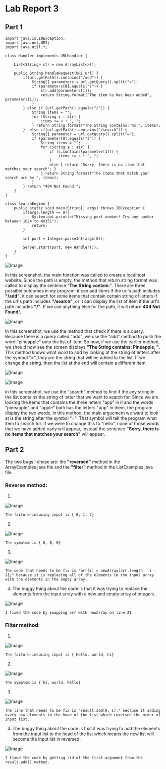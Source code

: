 # Lab Report 3

## **Part 1**

```
import java.io.IOException;
import java.net.URI;
import java.util.*;

class Handler implements URLHandler {

    List<String> str = new ArrayList<>();

    public String handleRequest(URI url) {
        if(url.getPath().contains("/add")) {
            String[] parameters = url.getQuery().split("=");
            if (parameters[0].equals("s")) {
                str.add(parameters[1]);
                return String.format("The item %s has been added", parameters[1]);
            }
        } else if (url.getPath().equals("/")) {
            String items = "";
            for (String s : str) {
                items += s + ", ";
            } return String.format("The String contains: %s ", items);
        }  else if(url.getPath().contains("/search")) {
            String[] parameter = url.getQuery().split("=");
            if (parameter[0].equals("s")) {
                String items = "";
                for (String s : str) {
                    if (s.contains(parameter[1])) {
                        items += s + ", "; 
                    } 
                    else { return "Sorry, there is no item that matches your search"; } 
                } return String.format("The items that match your search are %s ", items);
            } 
        } return "404 Not Found!";
    }
}

class SearchEngine {
    public static void main(String[] args) throws IOException {
        if(args.length == 0){
            System.out.println("Missing port number! Try any number between 1024 to 49151");
            return;
        }

        int port = Integer.parseInt(args[0]);

        Server.start(port, new Handler());
    }
}
```

![Image](CSE15L_Images\LocalHost1.png)

In this screenshot, the main function was called to create a localhost website. Since the path is empty, the method that return string format was called to display the sentence "**The String contain:**". There are three possible outcomes in my program: it can add items if the url's path includes **"/add"**, it can search for some items that contain certain string of letters if the url's path includes **"/search"**, or it can display the list of item if the url's path includes **"/"**. If we use anything else for the path, it will return **404 Not Found!**. 

![Image](CSE15L_Images\LocalHost2.png)

In this screenshot, we use the method that check if there is a query. Because there is a query called "add", we use the "add" method to push the word "pineapple" onto the list of item. So now, if we use the earlier method, we should now see the screen displays **"The String contains: Pineapple, "**. This method knows what word to add by looking at the string of letters after the symbol "=", they are the string that will be added to the list. If we change the string, then the list at the end will contain a different item.

![Image](CSE15L_Images\LocalHost3.png)

![Image](CSE15L_Images\LocalHost4.png)

In this screenshot, we use the "search" method to find if the any string in the list contains the string of letter that we want to search for. Since we are looking the items that contains the three letters "app" in it and the words "pineapple" and "apple" both has the letters "app" in them, the program display the two words. In this method, the main arguement we want to look at is the string after the symbol "=". That symbol will tell the program what item to search for. If we were to change this to "hello", none of those words that we have added early will appear, instead the sentence **"Sorry, there is no items that matches your search"** will appear.

## **Part 2**

The two bugs I chose are: the **"reversed"** method in the ArrayExamples.java file and the **"filter"** method in the ListExamples.java file.

### Reverse method:

1) 

![Image](CSE15L_Images\FailureInducingInput1.png)

    The failure-inducing input is { 0, 1, 2}

2) 
![Image](CSE15L_Images\Symptom1.png)

    The symptom is { 0, 0, 0}

3) 

![Image](CSE15L_Images\Bug1.png)

    The code that needs to be fix is "arr[i] = newArray[arr.length - i - 1];" because it is replacing all of the elements in the input array with the elements in the empty array.

4) The buggy thing about the code is that it was trying to replace the elements from the input array with a new and empty array of integers.

![Image](CSE15L_Images\FixedCode1.png)

`I fixed the code by swapping arr with newArray on line 21`
 
### Filter method:

1) 

![Image](CSE15L_Images\FailureInducingInput2.png)

    The failure-inducing input is { hello, world, hi}

2) 
![Image](CSE15L_Images\Symptom2.png)

    The symptom is { hi, world, hello}

3) 

![Image](CSE15L_Images\Bug2.png)

    The line that needs to be fix is "result.add(0, s);" because it adding every new elements to the head of the list which reversed the order of input list.

4) The buggy thing about the code is that it was trying to add the elements from the input list to the head of the list which means the new list will become the input list in reversed.

![Image](CSE15L_Images\FixedCode2.png)

`I fixed the code by getting rid of the first argument from the result.add() method.`